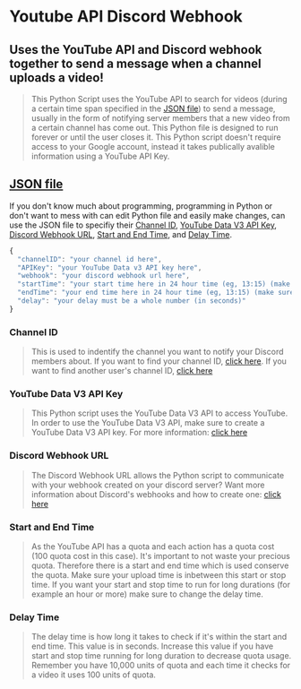 # Youtube API Discord Webhook
## Uses the YouTube API and Discord webhook together to send a message when a channel uploads a video!

> This Python Script uses the YouTube API to search for videos (during a certain time span specified in the [JSON file](../master/keys.json)) to send a message, usually in the form of notifying server members that a new video from a certain channel has come out. This Python file is designed to run forever or until the user closes it. This Python script doesn't require access to your Google account, instead it takes publically avalible information using a YouTube API Key.

## [JSON file](../master/keys.json)
If you don't know much about programming, programming in Python or don't want to mess with can edit Python file and easily make changes, can use the JSON file to specifiy their [Channel ID](#Channel--ID), [YouTube Data V3 API Key](#YouTube--Data--V3--API--Key), [Discord Webhook URL](#Discord--Webhook--URL), [Start and End Time](#Start--and--End--Time), and [Delay Time](#Delay--Time). 

```js
{
  "channelID": "your channel id here",
  "APIKey": "your YouTube Data v3 API key here",
  "webhook": "your discord webhook url here",
  "startTime": "your start time here in 24 hour time (eg, 13:15) (make sure minutes are "2" not "02")",
  "endTime": "your end time here in 24 hour time (eg, 13:15) (make sure minutes are "2" not "02")"
  "delay": "your delay must be a whole number (in seconds)"
}
```

### Channel ID 
> This is used to indentify the channel you want to notify your Discord members about. If you want to find your channel ID, [click here](https://support.google.com/youtube/answer/3250431?hl=en). If you want to find another user's channel ID, [click here](https://commentpicker.com/youtube-channel-id.php)

### YouTube Data V3 API Key
> This Python script uses the YouTube Data V3 API to access YouTube. In order to use the YouTube Data V3 API, make sure to create a YouTube Data V3 API key. For more information: [click here](https://developers.google.com/youtube/v3/getting-started) 

### Discord Webhook URL
> The Discord Webhook URL allows the Python script to communicate with your webhook created on your discord server? Want more information about Discord's webhooks and how to create one: [click here](https://support.discordapp.com/hc/en-us/articles/228383668-Intro-to-Webhooks) 

### Start and End Time
> As the YouTube API has a quota and each action has a quota cost (100 quota cost in this case). It's important to not waste your precious quota. Therefore there is a start and end time which is used conserve the quota. Make sure your upload time is inbetween this start or stop time. If you want your start and stop time to run for long durations (for example an hour or more) make sure to change the delay time. 

### Delay Time
> The delay time is how long it takes to check if it's within the start and end time. This value is in seconds. Increase this value if you have start and stop time running for long duration to decrease quota usage. Remember you have 10,000 units of quota and each time it checks for a video it uses 100 units of quota. 

